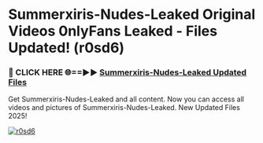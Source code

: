 # Summerxiris-Nudes-Leaked Original Videos 0nlyFans Leaked - Files Updated! (r0sd6)

<h3>🔴 CLICK HERE 🌐==►► <a href="https://tinyurl.com/yc6ubb5a" rel="nofollow">Summerxiris-Nudes-Leaked Updated Files</a></h3>

Get Summerxiris-Nudes-Leaked and all content. Now you can access all videos and pictures of Summerxiris-Nudes-Leaked. New Updated Files 2025!

[![r0sd6](https://i.imgur.com/7eu0CRL.gif)](https://tinyurl.com/yc6ubb5a)
